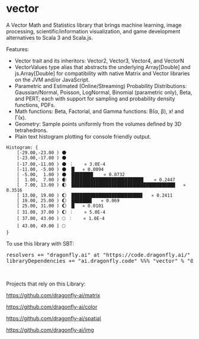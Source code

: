 # vector

A Vector Math and Statistics library that brings machine learning, image processing, scientific/information visualization, and game development alternatives to Scala 3 and Scala.js.

Features:
- Vector trait and its inheritors: Vector2, Vector3, Vector4, and VectorN
- VectorValues type alias that abstracts the underlying Array[Double] and js.Array[Double] for compatibility with native Matrix and Vector libraries on the JVM and/or JavaScript.
- Parametric and Estimated (Online/Streaming) Probability Distributions: Gaussian/Normal, Poisson, LogNormal, Binomial (parametric only), Beta, and PERT; each with support for sampling and probability density functions, PDFs.
- Math functions: Beta, Factorial, and Gamma functions: B(α, β), x! and Γ(x).
- Geometry: Sample points uniformly from the volumes defined by 3D tetrahedrons.
- Plain text histogram plotting for console friendly output.
```
Histogram: { 
	[-29.00,-23.00 ) 🌑 
	[-23.00,-17.00 ) 🌑 
	[-17.00,-11.00 ) 🌑 ︙    ∝ 3.0E-4
	[-11.00, -5.00 ) 🌑 ▕█   ∝ 0.0094
	[ -5.00,  1.00 ) 🌑 ▕████████    ∝ 0.0732
	[  1.00,  7.00 ) 🌒 ▕███████████████████████████    ∝ 0.2447
	[  7.00, 13.00 ) 🌓 ▕███████████████████████████████████████   ∝ 0.3516
	[ 13.00, 19.00 ) 🌔 ▕██████████████████████████▋   ∝ 0.2411
	[ 19.00, 25.00 ) 🌔 ▕███████▌   ∝ 0.069
	[ 25.00, 31.00 ) 🌔 ▕█   ∝ 0.0101
	[ 31.00, 37.00 ) 🌔 ︙    ∝ 5.0E-4
	[ 37.00, 43.00 ) 🌕 ︰    ∝ 1.0E-4
	[ 43.00, 49.00 ] 🌕 
}
```

To use this library with SBT:

<pre>
resolvers += "dragonfly.ai" at "https://code.dragonfly.ai/"
libraryDependencies += "ai.dragonfly.code" %%% "vector" % "0.43"
</pre><br />

Projects that rely on this Library:

https://github.com/dragonfly-ai/matrix

https://github.com/dragonfly-ai/color

https://github.com/dragonfly-ai/spatial

https://github.com/dragonfly-ai/img